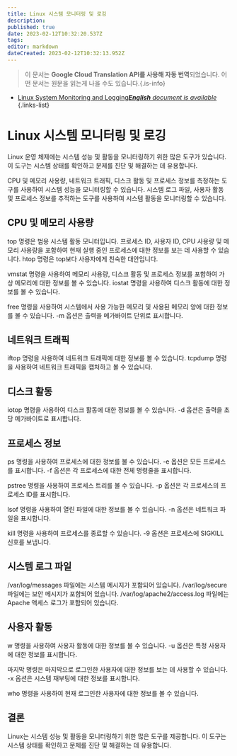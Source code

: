```yaml
---
title: Linux 시스템 모니터링 및 로깅
description: 
published: true
date: 2023-02-12T10:32:20.537Z
tags: 
editor: markdown
dateCreated: 2023-02-12T10:32:13.952Z
---
```


> 이 문서는 **Google Cloud Translation API를 사용해 자동 번역**되었습니다.
어떤 문서는 원문을 읽는게 나을 수도 있습니다.{.is-info}



- [Linux System Monitoring and Logging***English** document is available*](/en/Knowledge-base/Linux/linux-system-monitoring-and-logging)
{.links-list}


# Linux 시스템 모니터링 및 로깅

Linux 운영 체제에는 시스템 성능 및 활동을 모니터링하기 위한 많은 도구가 있습니다. 이 도구는 시스템 상태를 확인하고 문제를 진단 및 해결하는 데 유용합니다.

CPU 및 메모리 사용량, 네트워크 트래픽, 디스크 활동 및 프로세스 정보를 측정하는 도구를 사용하여 시스템 성능을 모니터링할 수 있습니다. 시스템 로그 파일, 사용자 활동 및 프로세스 정보를 추적하는 도구를 사용하여 시스템 활동을 모니터링할 수 있습니다.

## CPU 및 메모리 사용량

top 명령은 범용 시스템 활동 모니터입니다. 프로세스 ID, 사용자 ID, CPU 사용량 및 메모리 사용량을 포함하여 현재 실행 중인 프로세스에 대한 정보를 보는 데 사용할 수 있습니다. htop 명령은 top보다 사용자에게 친숙한 대안입니다.

vmstat 명령을 사용하여 메모리 사용량, 디스크 활동 및 프로세스 정보를 포함하여 가상 메모리에 대한 정보를 볼 수 있습니다. iostat 명령을 사용하여 디스크 활동에 대한 정보를 볼 수 있습니다.

free 명령을 사용하여 시스템에서 사용 가능한 메모리 및 사용된 메모리 양에 대한 정보를 볼 수 있습니다. -m 옵션은 출력을 메가바이트 단위로 표시합니다.

## 네트워크 트래픽

iftop 명령을 사용하여 네트워크 트래픽에 대한 정보를 볼 수 있습니다. tcpdump 명령을 사용하여 네트워크 트래픽을 캡처하고 볼 수 있습니다.

## 디스크 활동

iotop 명령을 사용하여 디스크 활동에 대한 정보를 볼 수 있습니다. -d 옵션은 출력을 초당 메가바이트로 표시합니다.

## 프로세스 정보

ps 명령을 사용하여 프로세스에 대한 정보를 볼 수 있습니다. -e 옵션은 모든 프로세스를 표시합니다. -f 옵션은 각 프로세스에 대한 전체 명령줄을 표시합니다.

pstree 명령을 사용하여 프로세스 트리를 볼 수 있습니다. -p 옵션은 각 프로세스의 프로세스 ID를 표시합니다.

lsof 명령을 사용하여 열린 파일에 대한 정보를 볼 수 있습니다. -n 옵션은 네트워크 파일을 표시합니다.

kill 명령을 사용하여 프로세스를 종료할 수 있습니다. -9 옵션은 프로세스에 SIGKILL 신호를 보냅니다.

## 시스템 로그 파일

/var/log/messages 파일에는 시스템 메시지가 포함되어 있습니다. /var/log/secure 파일에는 보안 메시지가 포함되어 있습니다. /var/log/apache2/access.log 파일에는 Apache 액세스 로그가 포함되어 있습니다.

## 사용자 활동

w 명령을 사용하여 사용자 활동에 대한 정보를 볼 수 있습니다. -u 옵션은 특정 사용자에 대한 정보를 표시합니다.

마지막 명령은 마지막으로 로그인한 사용자에 대한 정보를 보는 데 사용할 수 있습니다. -x 옵션은 시스템 재부팅에 대한 정보를 표시합니다.

who 명령을 사용하여 현재 로그인한 사용자에 대한 정보를 볼 수 있습니다.

## 결론

Linux는 시스템 성능 및 활동을 모니터링하기 위한 많은 도구를 제공합니다. 이 도구는 시스템 상태를 확인하고 문제를 진단 및 해결하는 데 유용합니다.
